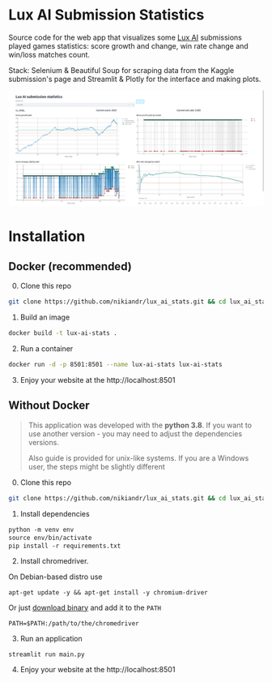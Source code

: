 # Lux AI Submission Statistics
Source code for the web app that visualizes some [Lux AI]() submissions played games statistics: score growth and change, win rate change and win/loss matches count.

Stack: Selenium & Beautiful Soup for scraping data from the Kaggle submission's page and Streamlit & Plotly for the interface and making plots. 

![](./docs/demo.png)


# Installation

## Docker (recommended)
0. Clone this repo
```bash
git clone https://github.com/nikiandr/lux_ai_stats.git && cd lux_ai_stats
```

1. Build an image
```bash
docker build -t lux-ai-stats .
```

2. Run a container
```bash
docker run -d -p 8501:8501 --name lux-ai-stats lux-ai-stats
```

3. Enjoy your website at the http://localhost:8501

## Without Docker
> This application was developed with the **python 3.8**. If you want to use another version - you may need to adjust the dependencies versions.
>
> Also guide is provided for unix-like systems. If you are a Windows user, the steps might be slightly different

0. Clone this repo
```bash
git clone https://github.com/nikiandr/lux_ai_stats.git && cd lux_ai_stats
```

1. Install dependencies
```
python -m venv env
source env/bin/activate
pip install -r requirements.txt
```

2. Install chromedriver.

On Debian-based distro use
```
apt-get update -y && apt-get install -y chromium-driver
```
Or just [download binary](https://chromedriver.chromium.org/downloads) and add it to the `PATH`
```
PATH=$PATH:/path/to/the/chromedriver
```


3. Run an application
```
streamlit run main.py
```

4. Enjoy your website at the http://localhost:8501